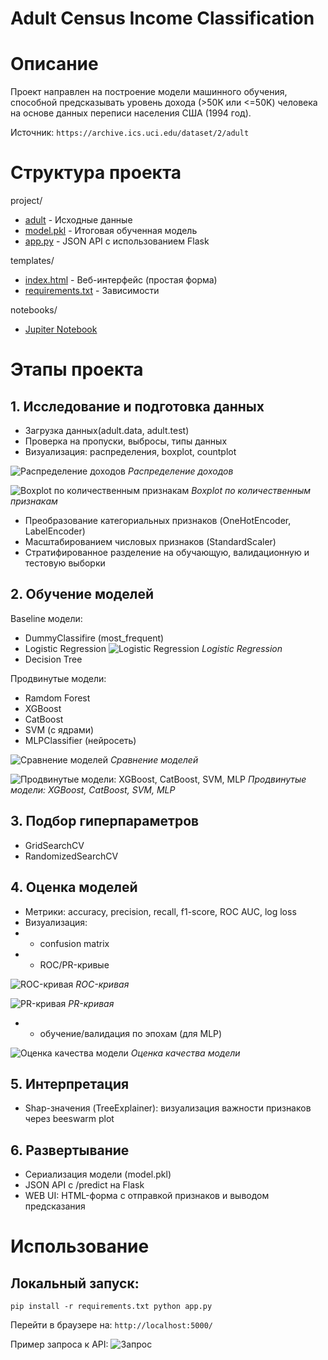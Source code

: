 # Adult Census Income Classification

# Описание
Проект направлен на построение модели машинного обучения, способной предсказывать уровень дохода (>50K или <=50K) человека на основе данных переписи населения США (1994 год).

Источник: `https://archive.ics.uci.edu/dataset/2/adult`

# Структура проекта
project/
- [adult](adult.zip) - Исходные данные
- [model.pkl](model.zip) - Итоговая обученная модель
- [app.py](app.py) - JSON API с использованием Flask

templates/
- [index.html](index.html) - Веб-интерфейс (простая форма)
- [requirements.txt](requirements.txt) - Зависимости

notebooks/
- [Jupiter Notebook](adult_census_income_classification.ipynb)

# Этапы проекта
## 1. Исследование и подготовка данных
- Загрузка данных(adult.data, adult.test)
- Проверка на пропуски, выбросы, типы данных
- Визуализация: распределения, boxplot, countplot
  
![Распределение доходов](income.png)
*Распределение доходов*

![Boxplot по количественным признакам](quantitative_characteristics.png)
*Boxplot по количественным признакам*

- Преобразование категориальных признаков (OneHotEncoder, LabelEncoder)
- Масштабированием числовых признаков (StandardScaler)
- Стратифированное разделение на обучающую, валидационную и тестовую выборки

## 2. Обучение моделей
Baseline модели:
- DummyClassifire (most_frequent)
- Logistic Regression
![Logistic Regression](pipeline.png)
*Logistic Regression*
- Decision Tree

Продвинутые модели:
- Ramdom Forest
- XGBoost
- CatBoost
- SVM (с ядрами)
- MLPClassifier (нейросеть)

![Сравнение моделей](accuracy.png)
*Сравнение моделей*

![Продвинутые модели: XGBoost, CatBoost, SVM, MLP](accuracy_extended.png)
*Продвинутые модели: XGBoost, CatBoost, SVM, MLP*

## 3. Подбор гиперпараметров
- GridSearchCV
- RandomizedSearchCV

## 4. Оценка моделей
- Метрики: accuracy, precision, recall, f1-score, ROC AUC, log loss
- Визуализация:
- - confusion matrix
- - ROC/PR-кривые

![ROC-кривая](rocpr.png)
*ROC-кривая*

![PR-кривая](pr.png)
*PR-кривая*

- - обучение/валидация по эпохам (для MLP)

![Оценка качества модели](quality.png)
*Оценка качества модели*

## 5. Интерпретация
- Shap-значения (TreeExplainer): визуализация важности признаков через beeswarm plot

## 6. Развертывание
- Сериализация модели (model.pkl)
- JSON API с /predict на Flask
- WEB UI: HTML-форма с отправкой признаков и выводом предсказания

# Использование
## Локальный запуск:
`pip install -r requirements.txt
python app.py
`

Перейти в браузере на: `http://localhost:5000/`

Пример запроса к API:
![Запрос](app.png)
